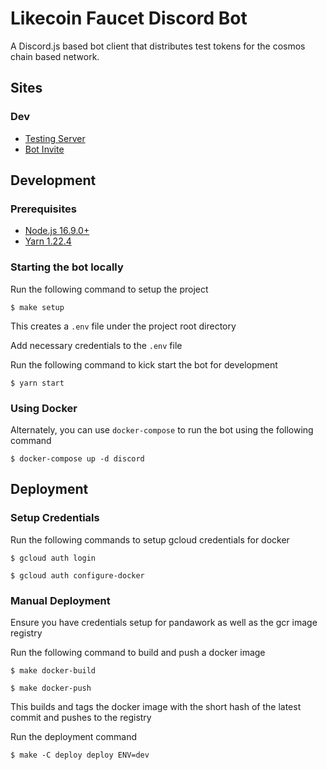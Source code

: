 # Likecoin Faucet Discord Bot

A Discord.js based bot client that distributes test tokens for the cosmos chain based network.

## Sites

### Dev

- [Testing Server](https://discord.gg/c975mzVYQ8)
- [Bot Invite](https://discord.com/api/oauth2/authorize?client_id=946305914472919060&permissions=3072&scope=bot%20applications.commands)

## Development

### Prerequisites

- [Node.js 16.9.0+](https://nodejs.org/en/)
- [Yarn 1.22.4](https://classic.yarnpkg.com/lang/en/docs/install/#mac-stable)

### Starting the bot locally

Run the following command to setup the project

```
$ make setup
```

This creates a `.env` file under the project root directory

Add necessary credentials to the `.env` file

Run the following command to kick start the bot for development

```
$ yarn start
```

### Using Docker

Alternately, you can use `docker-compose` to run the bot using the following command

```
$ docker-compose up -d discord
```

## Deployment

### Setup Credentials

Run the following commands to setup gcloud credentials for docker

```
$ gcloud auth login

$ gcloud auth configure-docker

```

### Manual Deployment

Ensure you have credentials setup for pandawork as well as the gcr image registry

Run the following command to build and push a docker image

```
$ make docker-build

$ make docker-push
```

This builds and tags the docker image with the short hash of the latest commit and pushes to the registry

Run the deployment command

```
$ make -C deploy deploy ENV=dev
```
